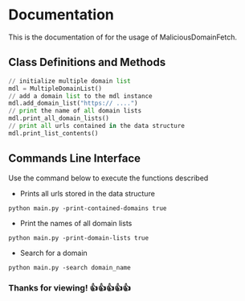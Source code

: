 # Documentation
This is the documentation of for the usage of MaliciousDomainFetch.

## Class Definitions and Methods

```python
// initialize multiple domain list
mdl = MultipleDomainList() 
// add a domain list to the mdl instance
mdl.add_domain_list("https:// ....") 
// print the name of all domain lists
mdl.print_all_domain_lists() 
// print all urls contained in the data structure
mdl.print_list_contents()

```

## Commands Line Interface
Use the command below to execute the functions described

* Prints all urls stored in the data structure

```
python main.py -print-contained-domains true

```

* Print the names of all domain lists 

```
python main.py -print-domain-lists true

```

* Search for a domain

```
python main.py -search domain_name

```
### Thanks for viewing! :+1::+1::+1::+1::+1: